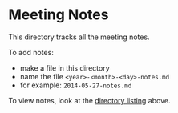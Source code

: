 # Meeting Notes

This directory tracks all the meeting notes.

To add notes:

- make a file in this directory
- name the file `<year>-<month>-<day>-notes.md`
- for example: `2014-05-27-notes.md`

To view notes, look at the [directory listing](/meeting-notes) above.
